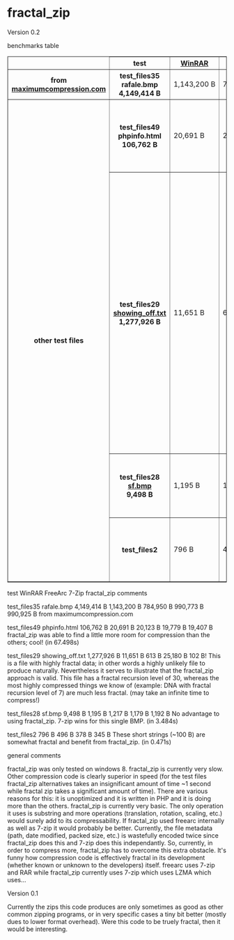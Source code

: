 # fractal_zip

Version 0.2

benchmarks table

<table border="1">
<thead>
<tr>
<td></td>
<th scope="col">test</th>
<th scope="col"><a href="https://rarlab.com/">WinRAR</a></th>
<th scope="col"><a href="https://sourceforge.net/projects/freearc/">FreeArc</a></th>
<th scope="col"><a href="https://www.7-zip.org/">7-Zip</a></th>
<th scope="col">fractal_zip</th>
<th scope="col">comments</th>
</tr>
</thead>
<tbody>
<th scope="rowgroup">from <a href="https://www.maximumcompression.com/data/files/index.html">maximumcompression.com</a></th>
<th scope="row">test_files35<br>rafale.bmp<br>4,149,414&nbsp;B</th>
<td>1,143,200&nbsp;B</td>
<td>784,950&nbsp;B</td>
<td>990,773&nbsp;B</td>
<td>990,925&nbsp;B</td>
<td></td>
<tr>
<th rowspan=4" scope="rowgroup">other test files</a></th>
<th scope="row">test_files49<br>phpinfo.html<br>106,762&nbsp;B</th>
<td>20,691&nbsp;B</td>
<td>20,123&nbsp;B</td>
<td>19,779&nbsp;B</td>
<td><span style="color: green;">19,407&nbsp;B</span><br><span style="color: red;">67.498s</span></td>
<td>fractal_zip was able to find a little more room for compression than the others; cool!</td>
</tr>
<tr>
<th scope="row">test_files29<br><a href="#">showing_off.txt</a><br>1,277,926&nbsp;B</th>
<td>11,651&nbsp;B</td>
<td>613&nbsp;B</td>
<td>25,180&nbsp;B</td>
<td><span style="color: green;">102&nbsp;B!<br><span style="color: red;">&infin;!</span></td>
<td>This is a file with highly fractal data; in other words a highly unlikely file to produce naturally. Nevertheless it serves to illustrate that the fractal_zip approach is valid. This file has a fractal recursion level of 30, whereas the most highly compressed things we know of (example: <abbr title="Deoxyribonucleic acid">DNA</abbr> with fractal recursion level of 7) are much less fractal.</td>
</tr>
<tr>
<th scope="row">test_files28<br><a href="#">sf.bmp</a><br>9,498&nbsp;B</th>
<td>1,195&nbsp;B</td>
<td>1,217&nbsp;B</td>
<td>1,179&nbsp;B</td>
<td>1,192&nbsp;B<br>3.484s</td>
<td>No advantage to using fractal_zip. 7-zip wins for this single BMP.</td>
</tr>
<tr>
<th scope="row">test_files2</th>
<td>796&nbsp;B</td>
<td>496&nbsp;B</td>
<td>378&nbsp;B</td>
<td><span style="color: green;">345&nbsp;B</span><br>0.471s</td>
<td>These short strings (~100&nbsp;B) are somewhat fractal and benefit from fractal_zip.</td>
</tr>
</tbody>
</table>

test 	        WinRAR 	      FreeArc 	  7-Zip 	    fractal_zip 	comments

test_files35
rafale.bmp
4,149,414 B 	1,143,200 B 	784,950 B 	990,773 B 	990,925 B
from maximumcompression.com

test_files49
phpinfo.html
106,762 B 	  20,691 B 	    20,123 B 	  19,779 B 	  19,407 B
fractal_zip was able to find a little more room for compression than the others; cool! (in 67.498s)

test_files29
showing_off.txt
1,277,926 B 	11,651 B 	    613 B 	    25,180 B 	  102 B!
This is a file with highly fractal data; in other words a highly unlikely file to produce naturally. Nevertheless it serves to illustrate that the fractal_zip approach is valid. This file has a fractal recursion level of 30, whereas the most highly compressed things we know of (example: DNA with fractal recursion level of 7) are much less fractal. (may take an infinite time to compress!)

test_files28
sf.bmp
9,498 B 	    1,195 B 	    1,217 B 	  1,179 B 	  1,192 B   No advantage to using fractal_zip. 7-zip wins for this single BMP. (in 3.484s)

test_files2 	796 B 	      496 B 	    378 B 	    345 B     These short strings (~100 B) are somewhat fractal and benefit from fractal_zip. (in 0.471s)
 	

general comments

fractal_zip was only tested on windows 8.
fractal_zip is currently very slow. Other compression code is clearly superior in speed (for the test files fractal_zip alternatives takes an insignificant amount of time ~1 second while fractal zip takes a significant amount of time). There are various reasons for this: it is unoptimized and it is written in PHP and it is doing more than the others.
fractal_zip is currently very basic. The only operation it uses is substring and more operations (translation, rotation, scaling, etc.) would surely add to its compressability.
If fractal_zip used freearc internally as well as 7-zip it would probably be better.
Currently, the file metadata (path, date modified, packed size, etc.) is wastefully encoded twice since fractal_zip does this and 7-zip does this independantly. So, currently, in order to compress more, fractal_zip has to overcome this extra obstacle.
It's funny how compression code is effectively fractal in its development (whether known or unknown to the developers) itself. freearc uses 7-zip and RAR while fractal_zip currently uses 7-zip which uses LZMA which uses...

Version 0.1

Currently the zips this code produces are only sometimes as good as other common zipping programs, or in very specific cases a tiny
bit better (mostly dues to lower format overhead). Were this code to be truely fractal, then it would be interesting.
